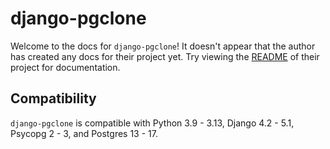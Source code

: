 # django-pgclone

Welcome to the docs for `django-pgclone`! It doesn't appear that the author has created any docs for their project yet. Try viewing the [README](https://github.com/AmbitionEng/django-pgclone) of their project for documentation.

## Compatibility

`django-pgclone` is compatible with Python 3.9 - 3.13, Django 4.2 - 5.1, Psycopg 2 - 3, and Postgres 13 - 17.
